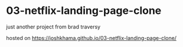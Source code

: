 # 03-netflix-landing-page-clone

just another project from brad traversy

hosted on https://joshkhama.github.io/03-netflix-landing-page-clone/
